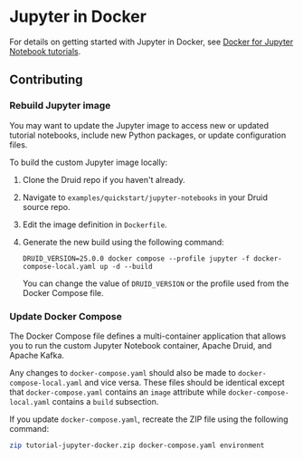 <!--
  ~ Licensed to the Apache Software Foundation (ASF) under one
  ~ or more contributor license agreements.  See the NOTICE file
  ~ distributed with this work for additional information
  ~ regarding copyright ownership.  The ASF licenses this file
  ~ to you under the Apache License, Version 2.0 (the
  ~ "License"); you may not use this file except in compliance
  ~ with the License.  You may obtain a copy of the License at
  ~
  ~   http://www.apache.org/licenses/LICENSE-2.0
  ~
  ~ Unless required by applicable law or agreed to in writing,
  ~ software distributed under the License is distributed on an
  ~ "AS IS" BASIS, WITHOUT WARRANTIES OR CONDITIONS OF ANY
  ~ KIND, either express or implied.  See the License for the
  ~ specific language governing permissions and limitations
  ~ under the License.
  -->

# Jupyter in Docker

For details on getting started with Jupyter in Docker,
see [Docker for Jupyter Notebook tutorials](../../../../docs/tutorials/tutorial-jupyter-docker.md).

## Contributing

### Rebuild Jupyter image

You may want to update the Jupyter image to access new or updated tutorial notebooks,
include new Python packages, or update configuration files.

To build the custom Jupyter image locally:

1. Clone the Druid repo if you haven't already.
2. Navigate to `examples/quickstart/jupyter-notebooks` in your Druid source repo.
3. Edit the image definition in `Dockerfile`.
3. Generate the new build using the following command:

   ```shell
   DRUID_VERSION=25.0.0 docker compose --profile jupyter -f docker-compose-local.yaml up -d --build
   ```

   You can change the value of `DRUID_VERSION` or the profile used from the Docker Compose file.

### Update Docker Compose

The Docker Compose file defines a multi-container application that allows you to run
the custom Jupyter Notebook container, Apache Druid, and Apache Kafka.

Any changes to `docker-compose.yaml` should also be made to `docker-compose-local.yaml`
and vice versa. These files should be identical except that `docker-compose.yaml`
contains an `image` attribute while `docker-compose-local.yaml` contains a `build` subsection.

If you update `docker-compose.yaml`, recreate the ZIP file using the following command:

```bash
zip tutorial-jupyter-docker.zip docker-compose.yaml environment
```

